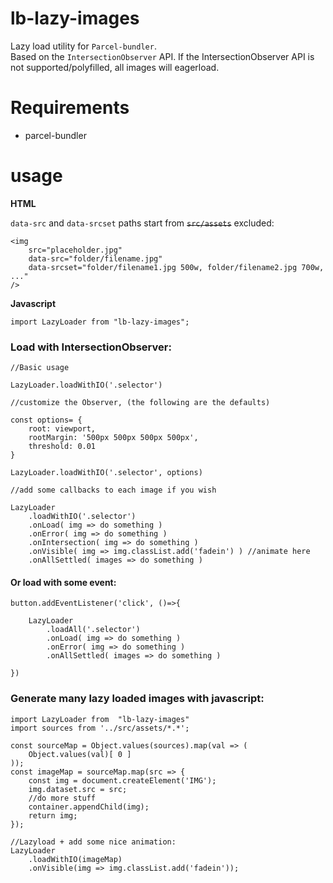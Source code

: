 # lb-lazy-images

Lazy load utility for `Parcel-bundler`.  
Based on the `IntersectionObserver` API. If the IntersectionObserver API is not supported/polyfilled, all images will eagerload.

# Requirements
- parcel-bundler

# usage

**HTML**

`data-src` and `data-srcset` paths start from ~~`src/assets`~~ excluded: 
```
<img 
	src="placeholder.jpg" 
	data-src="folder/filename.jpg"
	data-srcset="folder/filename1.jpg 500w, folder/filename2.jpg 700w, ..."
/>
```

**Javascript**
```
import LazyLoader from "lb-lazy-images";
```

### Load with IntersectionObserver:
```
//Basic usage

LazyLoader.loadWithIO('.selector')
```
```
//customize the Observer, (the following are the defaults)

const options= {
	root: viewport,
	rootMargin: '500px 500px 500px 500px',
	threshold: 0.01
}

LazyLoader.loadWithIO('.selector', options)
```
```
//add some callbacks to each image if you wish

LazyLoader
	.loadWithIO('.selector')
	.onLoad( img => do something )
	.onError( img => do something )
	.onIntersection( img => do something )
	.onVisible( img => img.classList.add('fadein') ) //animate here
	.onAllSettled( images => do something )

```

#### Or load with some event:

```
button.addEventListener('click', ()=>{

	LazyLoader
		.loadAll('.selector')
		.onLoad( img => do something )
		.onError( img => do something )
		.onAllSettled( images => do something )

})
```

### Generate many lazy loaded images with javascript:

```
import LazyLoader from  "lb-lazy-images"
import sources from '../src/assets/*.*';

const sourceMap = Object.values(sources).map(val => (
	Object.values(val)[ 0 ]
));
const imageMap = sourceMap.map(src => {
	const img = document.createElement('IMG');
	img.dataset.src = src;
	//do more stuff
	container.appendChild(img);
	return img;
});

//Lazyload + add some nice animation:
LazyLoader
	.loadWithIO(imageMap)
	.onVisible(img => img.classList.add('fadein'));
```
